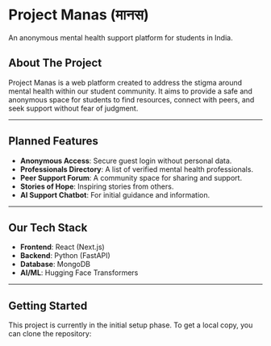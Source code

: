 # Project Manas (मानस)

An anonymous mental health support platform for students in India.

##  About The Project

Project Manas is a web platform created to address the stigma around mental health within our student community. It aims to provide a safe and anonymous space for students to find resources, connect with peers, and seek support without fear of judgment.

---

## Planned Features

* **Anonymous Access**: Secure guest login without personal data.
* **Professionals Directory**: A list of verified mental health professionals.
* **Peer Support Forum**: A community space for sharing and support.
* **Stories of Hope**: Inspiring stories from others.
* **AI Support Chatbot**: For initial guidance and information.

---

##  Our Tech Stack

* **Frontend**: React (Next.js)
* **Backend**: Python (FastAPI)
* **Database**: MongoDB
* **AI/ML**: Hugging Face Transformers

---

## Getting Started

This project is currently in the initial setup phase. To get a local copy, you can clone the repository:
